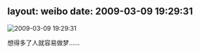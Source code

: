 layout: weibo
date: 2009-03-09 19:29:31
---
<meta name="referrer" content="no-referrer" />

<img src="/images/renren.ico" style="float: left;"/>2009-03-09 19:29:31

想得多了人就容易做梦……

